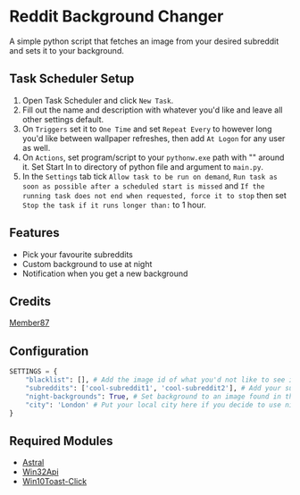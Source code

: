 # Reddit Background Changer
A simple python script that fetches an image from your desired subreddit and sets it to your background.

## Task Scheduler Setup
1. Open Task Scheduler and click `New Task`.
2. Fill out the name and description with whatever you'd like and leave all other settings default.
3. On `Triggers` set it to `One Time` and set `Repeat Every` to however long you'd like between wallpaper refreshes, then add `At Logon` for any user as well.
4. On `Actions`, set program/script to your `pythonw.exe` path with "" around it. Set Start In to directory of python file and argument to `main.py`.
5. In the `Settings` tab tick `Allow task to be run on demand`, `Run task as soon as possible after a scheduled start is missed` and `If the running task does not end when requested, force it to stop` then set `Stop the task if it runs longer than:` to 1 hour.

## Features
- Pick your favourite subreddits
- Custom background to use at night
- Notification when you get a new background 

## Credits
[Member87](https://github.com/member87)

## Configuration
```python
SETTINGS = {
    "blacklist": [], # Add the image id of what you'd not like to see in the future
    "subreddits": ['cool-subreddit1', 'cool-subreddit2'], # Add your subreddit's here, its randomised each time its ran, so it'll be one from the list (it can just be one subreddit if you'd just like that)
    "night-backgrounds": True, # Set background to an image found in the night-backgrounds folder. Only happens at night (Easier for your eyes)
    "city": 'London' # Put your local city here if you decide to use night-backgrounds
}
```

## Required Modules
- [Astral](https://pypi.org/project/astral/)
- [Win32Api](https://pypi.org/project/pywin32/)
- [Win10Toast-Click](https://pypi.org/project/win10toast-click/)